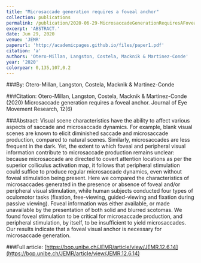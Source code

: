 ```yaml
---
title: "Microsaccade generation requires a foveal anchor"
collection: publications
permalink: /publication/2020-06-29-MicrosaccadeGenerationRequiresAFovealAnchor
excerpt: 'ABSTRACT.'
date: Jun 29, 2020
venue: 'JEMR'
paperurl: 'http://academicpages.github.io/files/paper1.pdf'
citation: 'a'
authors: 'Otero-Millan, Langston, Costela, Macknik & Martinez-Conde'
year: '2020'
coloryear: 0,135,107,0.2
---
```


###By: 
Otero-Millan, Langston, Costela, Macknik & Martinez-Conde

###Citation: 
Otero-Millan, Langston, Costela, Macknik & Martinez-Conde (2020) Microsaccade generation requires a foveal anchor. Journal of Eye Movement Research, 12(6)

###Abstract: 
Visual scene characteristics have the ability to affect various aspects of saccade and microsaccade dynamics. For example, blank visual scenes are known to elicit diminished saccade and microsaccade production, compared to natural scenes. Similarly, microsaccades are less frequent in the dark. Yet, the extent to which foveal and peripheral visual information contribute to microsaccade production remains unclear: because microsaccade are directed to covert attention locations as per the superior colliculus activation map, it follows that peripheral stimulation could suffice to produce regular microsaccade dynamics, even without foveal stimulation being present. Here we compared the characteristics of microsaccades generated in the presence or absence of foveal and/or peripheral visual stimulation, while human subjects conducted four types of oculomotor tasks (fixation, free-viewing, guided-viewing and fixation during passive viewing). Foveal information was either available, or made unavailable by the presentation of both solid and blurred scotomas. We found foveal stimulation to be critical for microsaccade production, and peripheral stimulation, by itself, to be insufficient to yield microsaccades. Our results indicate that a foveal visual anchor is necessary for microsaccade generation.

###Full article: 
[https://bop.unibe.ch/JEMR/article/view/JEMR.12.6.14](https://bop.unibe.ch/JEMR/article/view/JEMR.12.6.14)
